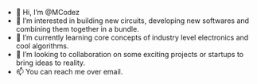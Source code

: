 - 👋 Hi, I’m @MCodez
- 👀 I’m interested in building new circuits, developing new softwares and combining them together in a bundle.
- 🌱 I’m currently learning core concepts of industry level electronics and cool algorithms.
- 💞️ I’m looking to collaboration on some exciting projects or startups to bring ideas to reality.
- 📫 You can reach me over email.

<!---
MCodez/MCodez is a ✨ special ✨ repository because its `README.md` (this file) appears on your GitHub profile.
You can click the Preview link to take a look at your changes.
--->
